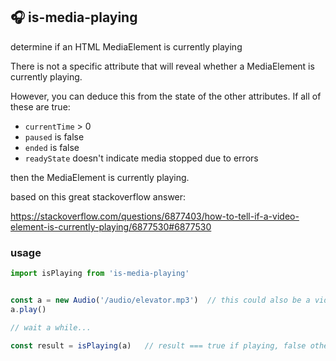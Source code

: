 ## 🎧 is-media-playing

determine if an HTML MediaElement is currently playing

There is not a specific attribute that will reveal whether a MediaElement is currently playing.

However, you can deduce this from the state of the other attributes. If all of these are true:
* `currentTime` > 0
* `paused` is false
* `ended` is false
* `readyState` doesn't indicate media stopped due to errors

then the MediaElement is currently playing.

based on this great stackoverflow answer:

https://stackoverflow.com/questions/6877403/how-to-tell-if-a-video-element-is-currently-playing/6877530#6877530


### usage

```javascript
import isPlaying from 'is-media-playing'


const a = new Audio('/audio/elevator.mp3')  // this could also be a video element
a.play()

// wait a while...

const result = isPlaying(a)   // result === true if playing, false otherwise
```
